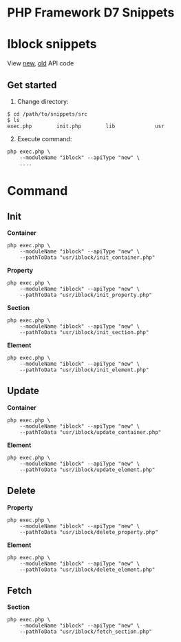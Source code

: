 # PHP Framework D7 Snippets


# Iblock snippets

View [new](/src/lib/iblock/new), [old](/src/lib/iblock/old) API code

## Get started

1. Change directory:

```shell
$ cd /path/to/snippets/src
$ ls
exec.php        init.php        lib             usr
```

2. Execute command:

```shell
php exec.php \
    --moduleName "iblock" --apiType "new" \
    ....
```

# Command

## Init

**Container**

```shell
php exec.php \
    --moduleName "iblock" --apiType "new" \
    --pathToData "usr/iblock/init_container.php"
```

**Property**

```shell
php exec.php \
    --moduleName "iblock" --apiType "new" \
    --pathToData "usr/iblock/init_property.php"
```

**Section**

```shell
php exec.php \
    --moduleName "iblock" --apiType "new" \
    --pathToData "usr/iblock/init_section.php"
```

**Element**

```shell
php exec.php \
    --moduleName "iblock" --apiType "new" \
    --pathToData "usr/iblock/init_element.php"
```

## Update

**Container**

```shell
php exec.php \
    --moduleName "iblock" --apiType "new" \
    --pathToData "usr/iblock/update_container.php"
```

**Element**

```shell
php exec.php \
    --moduleName "iblock" --apiType "new" \
    --pathToData "usr/iblock/update_element.php"
```

## Delete

**Property**

```shell
php exec.php \
    --moduleName "iblock" --apiType "new" \
    --pathToData "usr/iblock/delete_property.php"
```

**Element**

```shell
php exec.php \
    --moduleName "iblock" --apiType "new" \
    --pathToData "usr/iblock/delete_element.php"
```

## Fetch

**Section**

```shell
php exec.php \
    --moduleName "iblock" --apiType "new" \
    --pathToData "usr/iblock/fetch_section.php"

